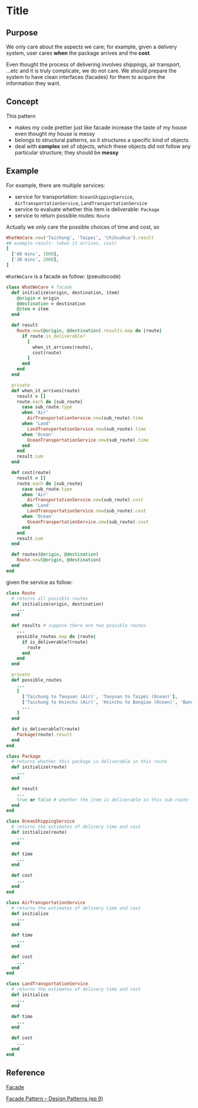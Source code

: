 # Title

## Purpose

We only care about the aspects we care; for example, given a delivery system, user cares **when** the package arrives and the **cost**.

Even thought the process of delivering involves shippings, air transport, ...etc and it is truly complicate, we do not care. We should prepare the system to have clean interfaces (facades) for them to acquire the information they want.

## Concept

This pattern

* makes my code prettier just like facade increase the taste of my house even thought my house is messy
* belongs to structural patterns, so it structures a specific kind of objects
* deal with **complex** set of objects, which these objects did not follow any particular structure; they should be **messy**

## Example

For example, there are multiple services:

* service for transportation: `OceanShippingService`, `AirTransportationService`, `LandTransportationService`
* service to evaluate whether this item is deliverable: `Package`
* service to return possible routes: `Route`

Actually we only care the possible choices of time and cost, so

```ruby
WhatWeCare.new('Taichung', 'Taipei', 'Chihuahua').result
## example result: (when it arrives, cost)
[
  ['60 mins', 1000],
  ['30 mins', 2000],
]
```

`WhatWeCare` is a facade as follow: (pseudocode)

```ruby
class WhatWeCare # facade
  def initialize(origin, destination, item)
    @origin = origin
    @destination = destination
    @item = item
  end

  def result
    Route.new(@origin, @destination).results.map do |route|
      if route.is_deliverable?
        [
          when_it_arrives(route),
          cost(route)
        ]
      end
    end
  end

  private
  def when_it_arrives(route)
    result = []
    route.each do |sub_route|
      case sub_route.type
      when 'Air'
        AirTransportationService.new(sub_route).time
      when 'Land'
        LandTransportationService.new(sub_route).time
      when 'Ocean'
        OceanTransportationService.new(sub_route).time
      end
    end
    result.sum
  end

  def cost(route)
    result = []
    route.each do |sub_route|
      case sub_route.type
      when 'Air'
        AirTransportationService.new(sub_route).cost
      when 'Land'
        LandTransportationService.new(sub_route).cost
      when 'Ocean'
        OceanTransportationService.new(sub_route).cost
      end
    end
    result.sum
  end

  def routes(@origin, @destination)
    Route.new(@origin, @destination)
  end
end
```

given the service as follow:

```ruby
class Route
  # returns all possible routes
  def initialize(origin, destination)
    ...
  end

  def results # suppose there are two possible routes
    ...
    possible_routes.map do |route|
      if is_deliverable?(route)
        route
      end
    end
  end

  private
  def possible_routes
    ...
    [
      ['Taichung to Taoyuan (Air)', 'Taoyuan to Taipei (Ocean)'],
      ['Taichung to Hsinchu (Air)', 'Hsinchu to Banqiao (Ocean)', 'Banqiao to Taipei (Ocean)'],
      ...
    ]
  end

  def is_deliverable?(route)
    Package(route).result
  end
end

class Package
  # returns whether this package is deliverable in this route
  def initialize(route)
    ...
  end

  def result
    ...
    true or false # whether the item is deliverable in this sub-route
  end
end

class OceanShippingService
  # returns the estimates of delivery time and cost
  def initialize(route)
    ...
  end

  def time
    ...
  end

  def cost
    ...
  end
end

class AirTransportationService
  # returns the estimates of delivery time and cost
  def initialize
    ...
  end

  def time
    ...
  end

  def cost
    ...
  end
end

class LandTransportationService
  # returns the estimates of delivery time and cost
  def initialize
    ...
  end

  def time
    ...
  end

  def cost
    ...
  end
end
```

## Reference

[Facade](https://refactoring.guru/design-patterns/facade)

[Facade Pattern – Design Patterns (ep 9)](https://www.youtube.com/watch?v=K4FkHVO5iac)
